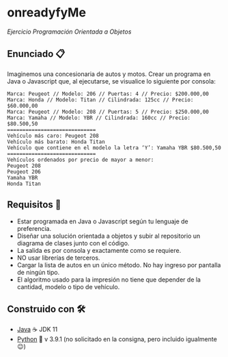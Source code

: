 # onreadyfyMe

_Ejercicio Programación Orientada a Objetos_

## Enunciado 📋

Imaginemos una concesionaria de autos y motos.
Crear un programa en Java o Javascript que, al ejecutarse, se visualice lo siguiente por consola:

    Marca: Peugeot // Modelo: 206 // Puertas: 4 // Precio: $200.000,00
    Marca: Honda // Modelo: Titan // Cilindrada: 125cc // Precio: $60.000,00
    Marca: Peugeot // Modelo: 208 // Puertas: 5 // Precio: $250.000,00
    Marca: Yamaha // Modelo: YBR // Cilindrada: 160cc // Precio: $80.500,50
    =============================
    Vehículo más caro: Peugeot 208
    Vehículo más barato: Honda Titan
    Vehículo que contiene en el modelo la letra ‘Y’: Yamaha YBR $80.500,50
    =============================
    Vehículos ordenados por precio de mayor a menor:
    Peugeot 208
    Peugeot 206
    Yamaha YBR
    Honda Titan

## Requisitos 📖

- Estar programada en Java o Javascript según tu lenguaje de preferencia.
- Diseñar una solución orientada a objetos y subir al repositorio un diagrama de clases junto con el código.
- La salida es por consola y exactamente como se requiere.
- NO usar librerías de terceros.
- Cargar la lista de autos en un único método. No hay ingreso por pantalla de ningún tipo.
- El algoritmo usado para la impresión no tiene que depender de la cantidad, modelo o tipo de vehículo.

## Construido con 🛠️

- [Java](https://github.com/atelporetti/onreadyfyMe/tree/main/Java/src/onreadyfyMe)  ☕   JDK 11
- [Python](https://github.com/atelporetti/onreadyfyMe/blob/main/Python/Principal.py)   🐍 v 3.9.1 (no solicitado en la consigna, pero incluido igualmente 😉)
